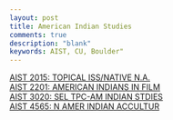 ```yaml
---
layout: post
title: American Indian Studies
comments: true
description: "blank"
keywords: AIST, CU, Boulder"
---
```

<body>
	<div><a href="../pages/AIST-2015">AIST 2015: TOPICAL ISS/NATIVE N.A.</a></div>
	<div><a href="../pages/AIST-2201">AIST 2201: AMERICAN INDIANS IN FILM</a></div>
	<div><a href="../pages/AIST-3020">AIST 3020: SEL TPC-AM INDIAN STDIES</a></div>
	<div><a href="../pages/AIST-4565">AIST 4565: N AMER INDIAN ACCULTUR</a></div>
</body>